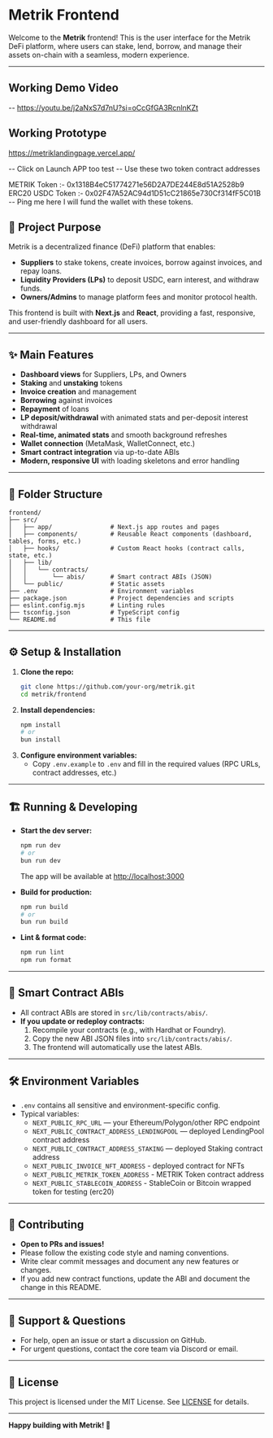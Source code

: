 # Metrik Frontend

Welcome to the **Metrik** frontend! This is the user interface for the Metrik DeFi platform, where users can stake, lend, borrow, and manage their assets on-chain with a seamless, modern experience.

---

## Working Demo Video

-- https://youtu.be/j2aNxS7d7nU?si=oCcGfGA3RcnlnKZt

## Working Prototype

https://metriklandingpage.vercel.app/

-- Click on Launch APP too test -- Use these two token contract addresses

METRIK Token :- 0x1318B4eC51774271e56D2A7DE244E8d51A2528b9
ERC20 USDC Token :- 0x02F47A52AC94d1D51cC21865e730Cf314fF5C01B
-- Ping me here I will fund the wallet with these tokens.

## 🚀 Project Purpose
Metrik is a decentralized finance (DeFi) platform that enables:
- **Suppliers** to stake tokens, create invoices, borrow against invoices, and repay loans.
- **Liquidity Providers (LPs)** to deposit USDC, earn interest, and withdraw funds.
- **Owners/Admins** to manage platform fees and monitor protocol health.

This frontend is built with **Next.js** and **React**, providing a fast, responsive, and user-friendly dashboard for all users.

---

## ✨ Main Features
- **Dashboard views** for Suppliers, LPs, and Owners
- **Staking** and **unstaking** tokens
- **Invoice creation** and management
- **Borrowing** against invoices
- **Repayment** of loans
- **LP deposit/withdrawal** with animated stats and per-deposit interest withdrawal
- **Real-time, animated stats** and smooth background refreshes
- **Wallet connection** (MetaMask, WalletConnect, etc.)
- **Smart contract integration** via up-to-date ABIs
- **Modern, responsive UI** with loading skeletons and error handling

---

## 📁 Folder Structure
```
frontend/
├── src/
│   ├── app/                # Next.js app routes and pages
│   ├── components/         # Reusable React components (dashboard, tables, forms, etc.)
│   ├── hooks/              # Custom React hooks (contract calls, state, etc.)
│   ├── lib/
│   │   └── contracts/
│   │       └── abis/       # Smart contract ABIs (JSON)
│   └── public/             # Static assets
├── .env                    # Environment variables
├── package.json            # Project dependencies and scripts
├── eslint.config.mjs       # Linting rules
├── tsconfig.json           # TypeScript config
└── README.md               # This file
```

---

## ⚙️ Setup & Installation
1. **Clone the repo:**
   ```bash
   git clone https://github.com/your-org/metrik.git
   cd metrik/frontend
   ```
2. **Install dependencies:**
   ```bash
   npm install
   # or
   bun install
   ```
3. **Configure environment variables:**
   - Copy `.env.example` to `.env` and fill in the required values (RPC URLs, contract addresses, etc.)

---

## 🏗️ Running & Developing
- **Start the dev server:**
  ```bash
  npm run dev
  # or
  bun run dev
  ```
  The app will be available at [http://localhost:3000](http://localhost:3000)

- **Build for production:**
  ```bash
  npm run build
  # or
  bun run build
  ```

- **Lint & format code:**
  ```bash
  npm run lint
  npm run format
  ```

---

## 🔗 Smart Contract ABIs
- All contract ABIs are stored in `src/lib/contracts/abis/`.
- **If you update or redeploy contracts:**
  1. Recompile your contracts (e.g., with Hardhat or Foundry).
  2. Copy the new ABI JSON files into `src/lib/contracts/abis/`.
  3. The frontend will automatically use the latest ABIs.

---

## 🛠️ Environment Variables
- `.env` contains all sensitive and environment-specific config.
- Typical variables:
  - `NEXT_PUBLIC_RPC_URL` — your Ethereum/Polygon/other RPC endpoint
  - `NEXT_PUBLIC_CONTRACT_ADDRESS_LENDINGPOOL` — deployed LendingPool contract address
  - `NEXT_PUBLIC_CONTRACT_ADDRESS_STAKING` — deployed Staking contract address
  - `NEXT_PUBLIC_INVOICE_NFT_ADDRESS` - deployed contract for NFTs
  - `NEXT_PUBLIC_METRIK_TOKEN_ADDRESS` - METRIK Token contract address
  - `NEXT_PUBLIC_STABLECOIN_ADDRESS` - StableCoin or Bitcoin wrapped token for testing (erc20)

---

## 🤝 Contributing
- **Open to PRs and issues!**
- Please follow the existing code style and naming conventions.
- Write clear commit messages and document any new features or changes.
- If you add new contract functions, update the ABI and document the change in this README.

---

## 💬 Support & Questions
- For help, open an issue or start a discussion on GitHub.
- For urgent questions, contact the core team via Discord or email.

---

## 📜 License
This project is licensed under the MIT License. See [LICENSE](../LICENSE) for details.

---

**Happy building with Metrik! 🚀**
